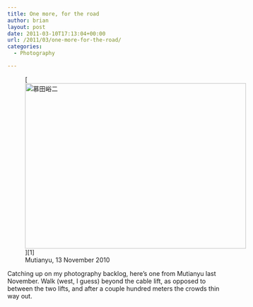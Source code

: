 ```yaml
---
title: One more, for the road
author: brian
layout: post
date: 2011-03-10T17:13:04+00:00
url: /2011/03/one-more-for-the-road/
categories:
  - Photography

---
```

<figure style="width: 500px" class="wp-caption aligncenter">[<img src="http://farm6.static.flickr.com/5220/5510267054_8e7a0a630f.jpg" alt="慕田峪二" width="500" height="375" />][1]<figcaption class="wp-caption-text">Mutianyu, 13 November 2010</figcaption></figure> 

Catching up on my photography backlog, here&#8217;s one from Mutianyu last November. Walk (west, I guess) beyond the cable lift, as opposed to between the two lifts, and after a couple hundred meters the crowds thin way out.

 [1]: http://www.flickr.com/photos/bht/5510267054/ "慕田峪二 by bht, on Flickr"